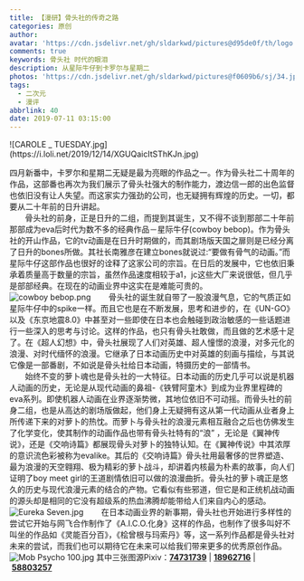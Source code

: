 ```yaml
---
title: 【漫研】骨头社的传奇之路
categories: 原创
author: 
avatar: 'https://cdn.jsdelivr.net/gh/sldarkwd/pictures@d95de0f/th/logo.jpg'
comments: true
keywords: 骨头社 时代的眼泪
description: 从星际牛仔到卡罗尔与星期二
photos: 'https://cdn.jsdelivr.net/gh/sldarkwd/pictures@f0609b6/sj/34.jpg'
tags:
  - 二次元
  - 漫评
abbrlink: 40
date: 2019-07-11 03:15:00
---
```

<!--markdown-->![CAROLE _ TUESDAY.jpg](https://i.loli.net/2019/12/14/XGUQaicItSThKJn.jpg)
四月新番中，卡罗尔和星期二无疑是最为亮眼的作品之一。作为骨头社二十周年的作品，这部番也再次为我们展示了骨头社强大的制作能力，渡边信一郎的出色监督也依旧没有让人失望。而这家实力强劲的公司，也无疑拥有辉煌的历史。一切，都要从二十年前的日升讲起。<br>
&#160; &#160; &#160; &#160;骨头社的前身，正是日升的二组，而提到其诞生，又不得不谈到那部二十年前那部成为eva后时代为数不多的经典作品－星际牛仔(cowboy bebop)。作为骨头社的开山作品，它的tv动画是在日升时期做的，而其剧场版天国之扉则是已经分离了日升的bones所做。其社长南雅彦在建立bones就说过:“要做有骨气的动画。”而星际牛仔这部作品也很好的诠释了这家公司的宗旨。在日后的发展中，它也依旧秉承着质量高于数量的宗旨，虽然作品速度相较于a1，jc这些大厂来说很低，但几乎是部部经典。在现在的动画业界中这实在是难能可贵的。<br>
![cowboy bebop.png](https://i.loli.net/2019/12/14/1eVFOXzrKpRTv7G.png)
&#160; &#160; &#160; &#160;骨头社的诞生就自带了一股浪漫气息，它的气质正如星际牛仔中的spike一样。而且它也是在不断发展，思考和进步的，在《UN-GO》以及《东京地震8.0》中甚至对一些即使在日本也会触碰到政治敏感的一些话题进行一些深入的思考与讨论。这样的作品，也只有骨头社敢做，而且做的艺术感十足了。在《超人幻想》中，骨头社展现了人们对英雄、超人憧憬的浪漫，对多元化的浪漫、对时代缅怀的浪漫。它继承了日本动画历史中对英雄的刻画与描绘，与其说它像是一部番剧，不如说是骨头社给日本动画，特摄历史的一部情书。<br>
&#160; &#160; &#160; &#160;始终不变的萝卜魂也是骨头社的一大特征。日本动画的历史几乎可以说是机器人动画的历史，无论是从现代动画的鼻祖-《铁臂阿童木》到成为业界里程碑的eva系列。即使机器人动画在业界逐渐势微，其地位依旧不可动摇。而骨头社的前身二组，也是从高达的剧场版做起，他们身上无疑拥有这从第一代动画从业者身上所传递下来的对萝卜的热忱。而萝卜与骨头社的浪漫元素相互融合之后也仿佛发生了化学变化，使其制作的动画作品也带有骨头社特有的“浪” ，无论是《翼神传说》，还是《交响诗篇》都展现骨头对萝卜的独特认知。在《翼神传说》中其浓厚的意识流色彩被称为evalike。其后的《交响诗篇》骨头社用最奢侈的世界塑造、最为浪漫的天空翱翔、极为精彩的萝卜战斗，却讲着内核最为朴素的故事，向人们证明了boy meet girl的王道剧情依旧可以做的浪漫曲折。骨头社的萝卜魂正是悠久的历史与现代浪漫元素的结合的产物。它看似有些邪道，但它是和正统机战动画的源头却是相同的它没有超级系的热血沸腾却能带给人们来自内心的感动。<br>
![Eureka Seven.jpg](https://i.loli.net/2019/12/14/Bz8Yq32mfXgblnC.jpg)
&#160; &#160; &#160; &#160;在日本动画业界的新事期，骨头社也开始进行多样性的尝试它开始与网飞合作制作了《A.I.C.O.化身》这样的作品，也制作了很多叫好不叫坐的作品如《灵能百分百》，《桧曾根与玛索丹》等，这一系列作品都是骨头社对未来的尝试，而我们也可以期待它在未来可以给我们带来更多的优秀原创作品。
![Mob Psycho 100.jpg](https://i.loli.net/2019/12/14/BUGtEXPlForwexd.jpg)
其中三张图源Pixiv：<a href="https://www.pixiv.net/member_illust.php?mode=medium&illust_id=74731739" target="_blank"><strong>74731739</strong></a>&#160;|&#160;<a href="https://www.pixiv.net/member_illust.php?mode=medium&illust_id=18962716" target="_blank"><strong>18962716</strong></a>&#160;|&#160;<a href="https://www.pixiv.net/member_illust.php?mode=medium&illust_id=58803257" target="_blank"><strong>58803257</strong></a>